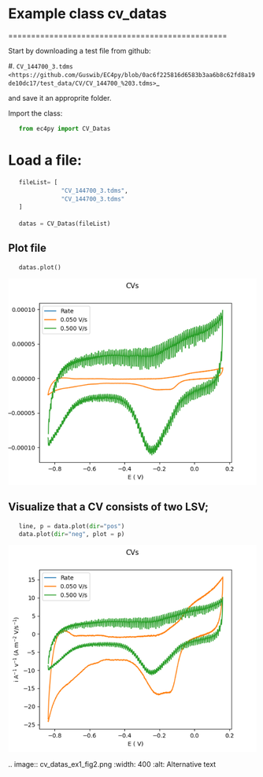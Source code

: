 


# Example class cv_datas
================================================


Start by downloading a test file from github:

#. `CV_144700_3.tdms <https://github.com/Guswib/EC4py/blob/0ac6f225816d6583b3aa6b8c62fd8a19de10dc17/test_data/CV/CV_144700_%203.tdms>`_

and save it an approprite folder.

Import the class:

```python
   from ec4py import CV_Datas
```
# Load a file:



```python
   fileList= [
               "CV_144700_3.tdms",
               "CV_144700_3.tdms"
   ]

   datas = CV_Datas(fileList)
```



## Plot file

```python
   datas.plot()
```
![Plot of CV](./cv_datas_ex1_fig1.png)


## Visualize that a CV consists of two LSV;

```python
   line, p = data.plot(dir="pos")
   data.plot(dir="neg", plot = p)
```
![Plot of CV](./cv_datas_ex1_fig2.png)

.. image:: cv_datas_ex1_fig2.png
  :width: 400
  :alt: Alternative text
